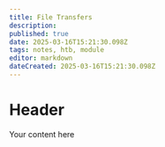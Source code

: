 ```yaml
---
title: File Transfers
description: 
published: true
date: 2025-03-16T15:21:30.098Z
tags: notes, htb, module
editor: markdown
dateCreated: 2025-03-16T15:21:30.098Z
---
```


# Header
Your content here